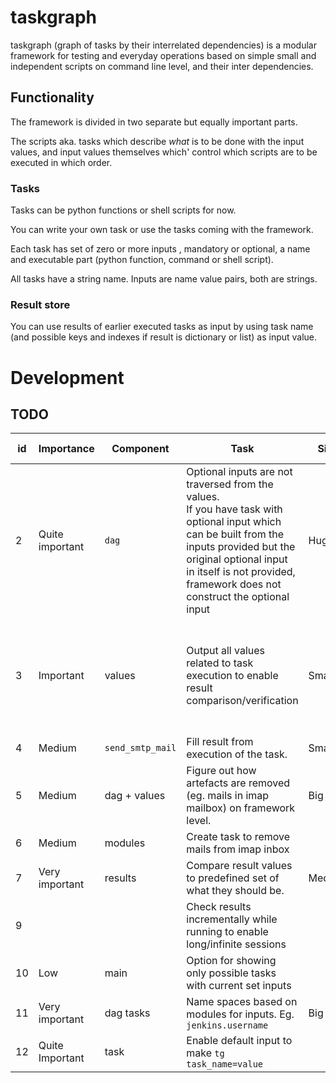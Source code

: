# taskgraph
taskgraph (graph of tasks by their interrelated dependencies) is 
a modular framework for testing and everyday operations based on 
simple small and independent scripts on command line level, 
and their inter dependencies.

## Functionality
The framework is divided in two separate but equally important parts. 

The scripts aka. tasks which describe *what* is to be done with the input values, 
and input values themselves which' control which scripts are to be executed in which order.

### Tasks
Tasks can be python functions or shell scripts for now.

You can write your own task or use the tasks coming with the framework.

Each task has set of zero or more inputs , mandatory or optional, 
a name and executable part (python function, command or shell script).

All tasks have a string name. Inputs are name value pairs, both are strings.

### Result store
You can use results of earlier executed tasks as input by using task name
(and possible keys and indexes if result is dictionary or list) as input value.




# Development

## TODO
| id  | Importance      | Component        | Task                                                                                                                                                                                                                                                   | Size     | Difficulty     | Current Status
|-----|-----------------|------------------|--------------------------------------------------------------------------------------------------------------------------------------------------------------------------------------------------------------------------------------------------------|----------|----------------|---
| 2   | Quite important | `dag`            | Optional inputs are not traversed from the values.<br/>If you have task with optional input which can be built from the inputs provided but the original optional input in itself is not provided,<br/>framework does not construct the optional input | Huge     | Very difficult | Status unknown.<br/>Create unittest.
| 3   | Important       | values           | Output all values related to task execution to enable result comparison/verification                                                                                                                                                                   | Smallish | Easy           | Under the hood functions exist and information available.<br/>Design elegant usage 
| 4   | Medium          | `send_smtp_mail` | Fill result from execution of the task.                                                                                                                                                                                                                | Small    | Easy           
| 5   | Medium          | dag + values     | Figure out how artefacts are removed (eg. mails in imap mailbox) on framework level.                                                                                                                                                                   | Big      | Hard
| 6   | Medium          | modules          | Create task to remove mails from imap inbox                                                                                                                                                                                                            |          |                | Depends on #5
| 7   | Very important  | results          | Compare result values to predefined set of what they should be.                                                                                                                                                                                        | Medium   | Medium
| 9   |                 |                  | Check results incrementally while running to enable long/infinite sessions                                                                                                                                                                             
| 10  | Low             | main             | Option for showing only possible tasks with current set inputs                                                                                                                                                                                       
| 11  | Very important  | dag tasks        | Name spaces based on modules for inputs. Eg. `jenkins.username`                                                                                                                                                                                        | Big      | Hard
| 12  | Quite Important | task             | Enable default input to make `tg task_name=value`
